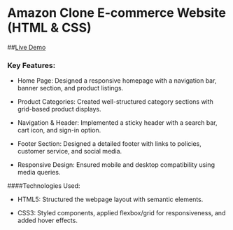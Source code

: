 # Amazon Clone E-commerce Website (HTML & CSS)

##[Live Demo](https://myamazonclone4.netlify.app/)

### Key Features:

- Home Page: Designed a responsive homepage with a navigation bar, banner section, and product listings.

- Product Categories: Created well-structured category sections with grid-based product displays.

- Navigation & Header: Implemented a sticky header with a search bar, cart icon, and sign-in option.

- Footer Section: Designed a detailed footer with links to policies, customer service, and social media.

- Responsive Design: Ensured mobile and desktop compatibility using media queries.

####Technologies Used:

- HTML5: Structured the webpage layout with semantic elements.

- CSS3: Styled components, applied flexbox/grid for responsiveness, and added hover effects.